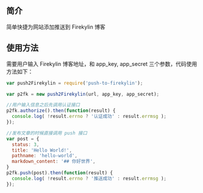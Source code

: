 ## 简介

简单快捷为网站添加推送到 Firekylin 博客

## 使用方法

需要用户输入 Firekylin 博客地址，和 app_key, app_secret 三个参数，代码使用方法如下：

```javascript
var push2Firekylin = require('push-to-firekylin');

var p2fk = new push2Firekylin(url, app_key, app_secret);

//用户输入信息之后先调用认证接口
p2fk.authorize().then(function(result) {
  console.log( !result.errno ? '认证成功' : result.errmsg );
});

//发布文章的时候直接调用 push 接口
var post = {
  status: 3,
  title: 'Hello World!',
  pathname: 'hello-world',
  markdown_content: '## 你好世界',
}
p2fk.push(post).then(function(result) {
  console.log( !result.errno ? '推送成功' : result.errmsg );
});
```
